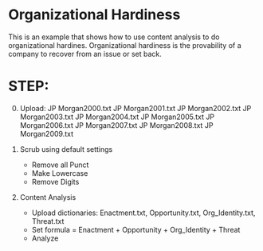 # Organizational Hardiness

This is an example that shows how to use content analysis to do organizational hardines.
Organizational hardiness is the provability of a company to recover from an issue or set back.

STEP:
================================================================================
0. Upload:
    JP Morgan2000.txt
    JP Morgan2001.txt
    JP Morgan2002.txt
    JP Morgan2003.txt
    JP Morgan2004.txt
    JP Morgan2005.txt
    JP Morgan2006.txt
    JP Morgan2007.txt
    JP Morgan2008.txt
    JP Morgan2009.txt

1. Scrub using default settings
    - Remove all Punct
    - Make Lowercase
    - Remove Digits

2. Content Analysis
    - Upload dictionaries: Enactment.txt, Opportunity.txt, Org_Identity.txt, Threat.txt
    - Set formula = Enactment + Opportunity + Org_Identity + Threat
    - Analyze

